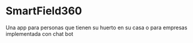 # SmartField360

Una app para personas que tienen su huerto en su casa o para empresas implementada con chat bot
